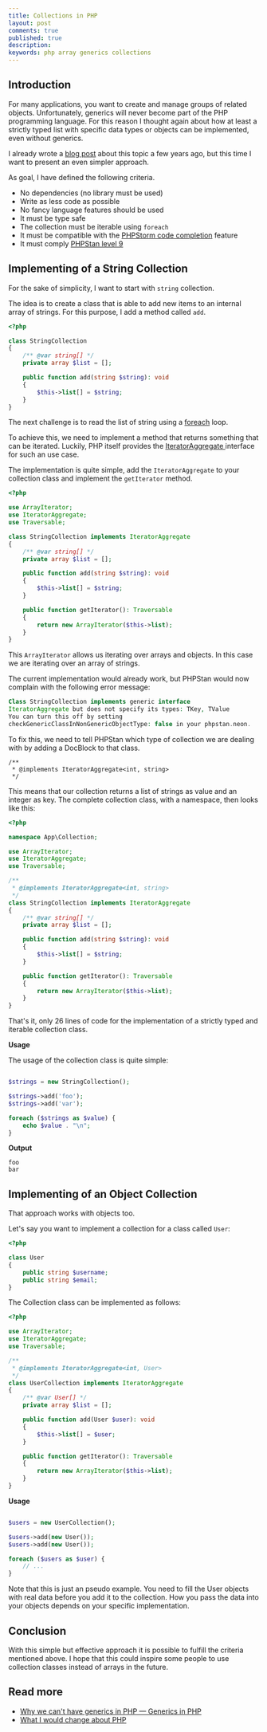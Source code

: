 ```yaml
---
title: Collections in PHP
layout: post
comments: true
published: true 
description: 
keywords: php array generics collections
---
```


## Introduction

For many applications, you want to create and manage groups of related objects. Unfortunately, generics will never become part of the PHP programming language. For this reason I thought again about how at least a strictly typed list with specific data types or objects can be implemented, even without generics.

I already wrote a [blog post](https://odan.github.io/2019/08/30/creating-a-strictly-typed-collection-of-objects-in-php.html) about this topic a few years ago,
but this time I want to present an even simpler approach.

As goal, I have defined the following criteria.

* No dependencies (no library must be used)
* Write as less code as possible
* No fancy language features should be used
* It must be type safe
* The collection must be iterable using `foreach`
* It must be compatible with the [PHPStorm code completion](https://www.jetbrains.com/help/phpstorm/auto-completing-code.html) feature
* It must comply [PHPStan level 9](https://phpstan.org/user-guide/rule-levels)

## Implementing of a String Collection

For the sake of simplicity, I want to start with `string` collection.

The idea is to create a class that is able to add new items to 
an internal array of strings. For this purpose, I add a method called `add`.

```php
<?php

class StringCollection
{
    /** @var string[] */
    private array $list = [];

    public function add(string $string): void
    {
        $this->list[] = $string;
    }
}
```

The next challenge is to read the list of string using a [foreach](https://www.php.net/manual/en/control-structures.foreach.php) loop.


To achieve this, we need to implement a method that returns something
that can be iterated. Luckily, PHP itself provides the [IteratorAggregate ](https://www.php.net/manual/en/class.iteratoraggregate.php) interface for such an use case.

The implementation is quite simple, add the `IteratorAggregate` to your collection class and implement the `getIterator` method.

```php
<?php

use ArrayIterator;
use IteratorAggregate;
use Traversable;

class StringCollection implements IteratorAggregate
{
    /** @var string[] */
    private array $list = [];

    public function add(string $string): void
    {
        $this->list[] = $string;
    }

    public function getIterator(): Traversable
    {
        return new ArrayIterator($this->list);
    }
}
```

This `ArrayIterator` allows us iterating over arrays and objects.
In this case we are iterating over an array of strings.

The current implementation would already work, but PHPStan would now complain with the following error message:

```php
Class StringCollection implements generic interface 
IteratorAggregate but does not specify its types: TKey, TValue
You can turn this off by setting 
checkGenericClassInNonGenericObjectType: false in your phpstan.neon.
```

To fix this, we need to tell PHPStan which type of collection we are dealing with by adding a DocBlock to that class.

```
/**
 * @implements IteratorAggregate<int, string>
 */
 ```

This means that our collection returns a list of strings as value and an integer as key. The complete collection class, with a namespace, then looks like this:

```php
<?php

namespace App\Collection;

use ArrayIterator;
use IteratorAggregate;
use Traversable;

/**
 * @implements IteratorAggregate<int, string>
 */
class StringCollection implements IteratorAggregate
{
    /** @var string[] */
    private array $list = [];

    public function add(string $string): void
    {
        $this->list[] = $string;
    }

    public function getIterator(): Traversable
    {
        return new ArrayIterator($this->list);
    }
}
 ```

That's it, only 26 lines of code for the implementation of a strictly typed and iterable collection class.
 
**Usage**

The usage of the collection class is quite simple:

```php

$strings = new StringCollection();

$strings->add('foo');
$strings->add('var');

foreach ($strings as $value) {
    echo $value . "\n";
}
```

**Output**

```
foo
bar
```

## Implementing of an Object Collection

That approach works with objects too.

Let's say you want to implement a collection for a class called `User`:

```php
<?php

class User
{
    public string $username;
    public string $email;
}
```

The Collection class can be implemented as follows:

```php
<?php

use ArrayIterator;
use IteratorAggregate;
use Traversable;

/**
 * @implements IteratorAggregate<int, User>
 */
class UserCollection implements IteratorAggregate
{
    /** @var User[] */
    private array $list = [];

    public function add(User $user): void
    {
        $this->list[] = $user;
    }

    public function getIterator(): Traversable
    {
        return new ArrayIterator($this->list);
    }
}
```

**Usage**

```php

$users = new UserCollection();

$users->add(new User());
$users->add(new User());

foreach ($users as $user) {
    // ...
}
```

Note that this is just an pseudo example. You need to fill the User
objects with real data before you add it to the collection. How you
pass the data into your objects depends on your specific implementation.

## Conclusion

With this simple but effective approach it is possible to fulfill the criteria mentioned above. I hope that this could inspire some people to use collection classes instead of arrays in the future.

## Read more

* [Why we can't have generics in PHP — Generics in PHP](https://www.youtube.com/watch?v=BN0L2MBkhNg)
* [What I would change about PHP](https://stitcher.io/blog/php-reimagined-part-2)